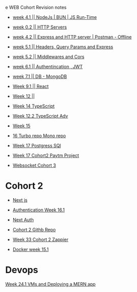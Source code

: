 e WEB Cohort Revision notes

- [week 4.1 || NodeJs | BUN | JS Run-Time](https://petal-estimate-4e9.notion.site/Node-js-Bun-and-JS-runtimes-a09a41ccd61c4f498e55750c9a1c9b34)

- [week 0.2 || HTTP Servers](https://petal-estimate-4e9.notion.site/Intro-to-HTTP-26c5803f153b4401aa76e9fac08ac427)

- [week 4.2 || Express and HTTP server | Postman - Offline](https://100x-b-mcdn.akamai.net.in/cohort-2-slides/express2.pdf)

- [week 5.1 || Headers, Query Params and Express](https://petal-estimate-4e9.notion.site/HTTP-Deep-dive-d59b6336fa5a46daa56c21063578d400?pvs=74)

- [week 5.2 || Middlewares and Cors](https://petal-estimate-4e9.notion.site/HTTP-Deep-dive-d59b6336fa5a46daa56c21063578d400?pvs=74)

- [week 6.1 || Authentincation , JWT ](https://petal-estimate-4e9.notion.site/Authentincation-a4b43c7cc1d14535a7b5b366080095fa)

- [week 7.1 || DB - MongoDB ](https://petal-estimate-4e9.notion.site/Databases-and-MongoDb-1017dfd107358065a996cda5ed89682e)

- [Week 9.1 || React ](https://petal-estimate-4e9.notion.site/React-Part-1-1177dfd1073580069172fc54e33929c0)

- [Week 12 || ]()

- [Week 14 TypeScript](https://projects.100xdevs.com/tracks/6SbPPXGkG8QKFOTW9BmL/ts-1)

- [Week 12.2 TypeScript Adv](https://projects.100xdevs.com/tracks/ts-hard/ts-hard-1)

- [Week 15](https://petal-estimate-4e9.notion.site/Building-a-second-brain-app-1407dfd1073580c19ac3cbe9afa9ac27)

- [16 Turbo repo Mono repo](https://projects.100xdevs.com/tracks/monorepo/monorepo-1)
- [Week 17 Postgress SQl](https://projects.100xdevs.com/tracks/YOSAherHkqWXhOdlE4yE/sql-10)

- [Week 17 Cohort2  Paytm Project ](https://projects.100xdevs.com/tracks/YOSAherHkqWXhOdlE4yE/sql-10)

- [Websocket Cohort 3](https://petal-estimate-4e9.notion.site/WebSockets-1477dfd10735802982becc925074b5f0)
# Cohort 2

- [Next js](https://projects.100xdevs.com/tracks/nextjs-2/next-2-10)

- [Authentication Week 16.1](https://projects.100xdevs.com/tracks/Auth/auth-1)

- [Next Auth ](https://projects.100xdevs.com/tracks/Next-Auth/La3EksBcKVqExEMwNAxa)
- [Cohort 2 Githb Repo](https://github.com/chandankushwahaa/100xdevs_2.0)

- [Week 33 Cohort 2 Zappier]()

- [Docker week 15.1](https://projects.100xdevs.com/tracks/docker-2/docker-2-6)


# Devops

[Week 24.1 VMs and Deploying a MERN app](https://petal-estimate-4e9.notion.site/VMs-and-Deploying-a-MERN-app-1867dfd10735809b8c3ad17e07e23ff2)
